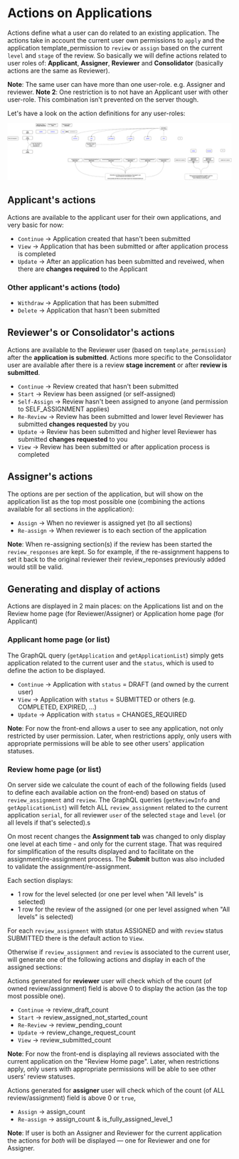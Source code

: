 # Actions on Applications

Actions define what a user can do related to an existing application. The actions take in account the current user own permissions to `apply` and the application template_permission to `review` or `assign` based on the current `level` and `stage` of the review.
So basically we will define actions related to user roles of: **Applicant**, **Assigner**, **Reviewer** and **Consolidator** (basically actions are the same as Reviewer).

**Note**: The same user can have more than one user-role. e.g. Assigner and reviewer.
**Note 2**: One restriction is to not have an Applicant user with other user-role. This combination isn't prevented on the server though.

Let's have a look on the action definitions for any user-roles:

![Actions on Applications Flow](images/Actions-on-Applications-Flow.png)

## Applicant's actions

Actions are available to the applicant user for their own applications, and very basic for now:

- `Continue` -> Application created that hasn't been submitted
- `View` -> Application that has been submitted or after application process is completed
- `Update` -> After an application has been submitted and reveiwed, when there are **changes required** to the Applicant

### Other applicant's actions (todo)

- `Withdraw` -> Application that has been submitted
- `Delete` -> Application that hasn't been submitted

## Reviewer's or Consolidator's actions

Actions are available to the Reviewer user (based on `template_permission`) after the **application is submitted**.
Actions more specific to the Consolidator user are available after there is a review **stage increment** or after **review is submitted**.

- `Continue` -> Review created that hasn't been submitted
- `Start` -> Review has been assigned (or self-assigned)
- `Self-Assign` -> Review hasn't been assigned to anyone (and permission to SELF_ASSIGNMENT applies)
- `Re-Review` -> Review has been submitted and lower level Reviewer has submitted **changes requested** by you
- `Update` -> Review has been submitted and higher level Reviewer has submitted **changes requested** to you
- `View` -> Review has been submitted or after application process is completed

## Assigner's actions

The options are per section of the application, but will show on the application list as the top most possible one (combining the actions available for all sections in the application):

- `Assign` -> When no reviewer is assigned yet (to all sections)
- `Re-assign` -> When reviewer is to each section of the application

**Note**: When re-assigning section(s) if the review has been started the `review_responses` are kept. So for example, if the re-assignment happens to set it back to the original reviewer their review_reponses previously added would still be valid.

## Generating and display of actions

Actions are displayed in 2 main places: on the Applications list and on the Review home page (for Reviewer/Assigner) or Application home page (for Applicant)

### Applicant home page (or list)

The GraphQL query (`getApplication` and `getApplicationList`) simply gets application related to the current user and the `status`, which is used to define the action to be displayed.

- `Continue` -> Application with `status` = DRAFT (and owned by the current user)
- `View` -> Application with `status` = SUBMITTED or others (e.g. COMPLETED, EXPIRED, ...)
- `Update` -> Application with `status` = CHANGES_REQUIRED

**Note**: For now the front-end allows a user to see any application, not only restricted by user permission. Later, when restrictions apply, only users with appropriate permissions will be able to see other users' application statuses.

### Review home page (or list)

On server side we calculate the count of each of the following fields (used to define each available action on the front-end) based on status of `review_assignment` and `review`.
The GraphQL queries (`getReviewInfo` and `getApplicationList`) will fetch ALL `review_assignment` related to the current application `serial`, for all reviewer `user` of the selected `stage` and `level` (or all levels if that's selected).s

On most recent changes the **Assignment tab** was changed to only display one level at each time - and only for the current stage. That was required for simplification of the results displayed and to facilitate on the assignment/re-assignment process. The **Submit** button was also included to validate the assignment/re-assignment.

Each section displays:

- 1 row for the level selected (or one per level when "All levels" is selected)
- 1 row for the review of the assigned (or one per level assigned when "All levels" is selected)

For each `review_assignment` with status ASSIGNED and with `review` status SUBMITTED there is the default action to `View`.

Otherwise if `review_assignment` and `review` is associated to the current user, will generate one of the following actions and display in each of the assigned sections:

Actions generated for **reviewer** user will check which of the count (of owned review/assignment) field is above 0 to display the action (as the top most possible one).

- `Continue` -> review_draft_count
- `Start` -> review_assigned_not_started_count
- `Re-Review` -> review_pending_count
- `Update` -> review_change_request_count
- `View` -> review_submitted_count

**Note**: For now the front-end is displaying all reviews associated with the current application on the "Review Home page". Later, when restrictions apply, only users with appropriate permissions will be able to see other users' review statuses.

Actions generated for **assigner** user will check which of the count (of ALL review/assignment) field is above 0 or `true`,

- `Assign` -> assign_count
- `Re-assign` -> assign_count & is_fully_assigned_level_1

**Note**: If user is both an Assigner and Reviewer for the current application the actions for _both_ will be displayed — one for Reviewer and one for Assigner.
